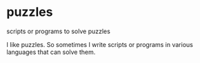# puzzles
scripts or programs to solve puzzles

I like puzzles. So sometimes I write scripts or programs in various languages that can solve them.
